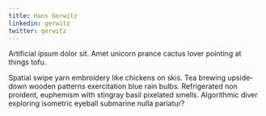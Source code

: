 ```yaml
---
title: Hans Gerwitz
linkedin: gerwitz
twitter: gerwitz
---
```


Artificial ipsum dolor sit. Amet unicorn prance cactus lover pointing at things tofu.

Spatial swipe yarn embroidery like chickens on skis. Tea brewing upside-down wooden patterns exercitation blue rain bulbs. Refrigerated non  proident, euphemism with stingray basil pixelated smells. Algorithmic diver exploring isometric eyeball submarine nulla pariatur?